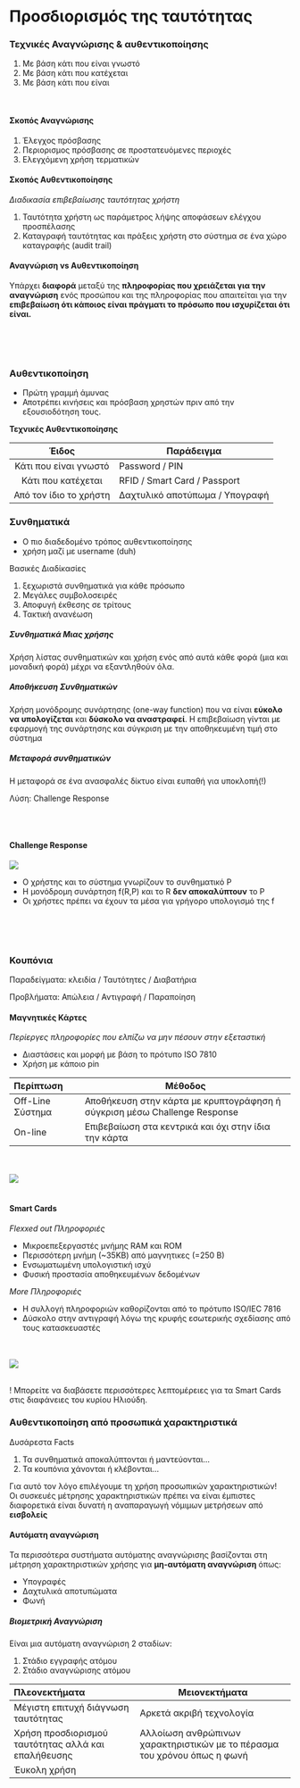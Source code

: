 # Προσδιορισμός της ταυτότητας


### Τεχνικές Αναγνώρισης & αυθεντικοποίησης

1. Με βάση κάτι που είναι γνωστό
2. Με βάση κάτι που κατέχεται
3. Με βάση κάτι που είναι

<br/>

#### Σκοπός Αναγνώρισης

1. Έλεγχος πρόσβασης
2. Περιορισμος πρόσβασης σε προστατευόμενες περιοχές
3. Ελεγχόμενη χρήση τερματικών 

#### Σκοπός Αυθεντικοποίησης


*Διαδικασία επιβεβαίωσης ταυτότητας χρήστη*

1. Ταυτότητα χρήστη ως παράμετρος λήψης αποφάσεων ελέγχου προσπέλασης
2. Καταγραφή ταυτότητας και πράξεις χρήστη στο σύστημα σε ένα χώρο καταγραφής (audit trail)

#### Αναγνώριση vs Αυθεντικοποίηση

Υπάρχει **διαφορά** μεταξύ της **πληροφορίας που χρειάζεται για την αναγνώριση** ενός προσώπου και της πληροφορίας που απαιτείται για την **επιβεβαίωση ότι κάποιος είναι πράγματι το πρόσωπο που ισχυρίζεται ότι είναι.**

<br/>
<br/>
<br/>

### Αυθεντικοποίηση

- Πρώτη γραμμή άμυνας
- Αποτρέπει κινήσεις και πρόσβαση χρηστών πριν από την εξουσιοδότηση τους.


**Τεχνικές Αυθεντικοποίησης**

|         Έιδος          | Παράδειγμα                     |
| :--------------------: | ------------------------------ |
| Κάτι που είναι γνωστό  | Password / PIN                 |
|   Κάτι που κατέχεται   | RFID / Smart Card / Passport   |
| Από τον ίδιο το χρήστη | Δαχτυλικό αποτύπωμα / Υπογραφή |


### Συνθηματικά

- Ο πιο διαδεδομένο τρόπος αυθεντικοποίησης
- χρήση μαζί με username (duh)

Βασικές Διαδίκασίες
1. ξεχωριστά συνθηματικά για κάθε πρόσωπο
2. Μεγάλες συμβολοσειρές
3. Αποφυγή έκθεσης σε τρίτους 
4. Τακτική ανανέωση


##### Συνθηματικά Μιας χρήσης

Χρήση λίστας συνθηματικών και χρήση ενός από αυτά κάθε φορά (μια και μοναδική φορά) μέχρι να εξαντληθούν όλα.

##### Αποθήκευση Συνθηματικών

Χρήση μονόδρομης συνάρτησης (one-way function) που να είναι **εύκολο να υπολογίζεται** και **δύσκολο να αναστραφεί**. Η επιβεβαίωση γίνται με εφαρμογή της συνάρτησης και σύγκριση με την αποθηκευμένη τιμή στο σύστημα
 

##### Μεταφορά συνθηματικών

Η μεταφορά σε ένα ανασφαλές δίκτυο είναι ευπαθή για υποκλοπή(!)

Λύση: Challenge Response

<br/>
<br/>

#### Challenge Response 

<img src="./images/01_challenge-response.png" >

- Ο χρήστης και το σύστημα γνωρίζουν το συνθηματικό P
- Η μονόδρομη συνάρτηση f(R,P) και το R **δεν αποκαλύπτουν** το P
- Οι χρήστες πρέπει να έχουν τα μέσα για γρήγορο υπολογισμό της f

<br/>
<br/>
<br/>

### Κουπόνια

Παραδείγματα: κλειδία / Ταυτότητες / Διαβατήρια

Προβλήματα: Απώλεια / Αντιγραφή / Παραποίηση

#### Μαγνητικές Κάρτες

*Περίεργες πληροφορίες που ελπίζω να μην πέσουν στην εξεταστική*

- Διαστάσεις και μορφή με βάση το πρότυπο ISO 7810
- Χρήση με κάποιο pin

| Περίπτωση        | Μέθοδος                                                                    |
| :--------------- | -------------------------------------------------------------------------- |
| Off-Line Σύστημα | Αποθήκευση στην κάρτα  με κρυπτογράφηση ή σύγκριση μέσω Challenge Response |
| On-line          | Επιβεβαίωση στα κεντρικά και όχι στην ίδια την κάρτα                       |

<br/>
<br/>

<img src="./images/02_card.png" >

<br/>
<br/>

#### Smart Cards

*Flexxed out Πληροφοριές*

- Μικροεπεξεργαστές μνήμης RAM και ROM
- Περισσότερη μνήμη (~35ΚΒ) από μαγνητικες (=250 Β)
- Ενσωματωμένη υπολογιστική ισχύ
- Φυσική προστασία αποθηκευμένων δεδομένων

*More Πληροφοριές*

- Η συλλογή πληροφοριών καθορίζονται από το πρότυπο ISO/IEC 7816
- Δύσκολο στην αντιγραφή λόγω της κρυφής εσωτερικής σχεδίασης από τους κατασκευαστές

<br/>
<br/>

<img src="./images/03_smart-card.png" />

<br/>
<br/>

! Μπορείτε να διαβάσετε περισσότερες λεπτομέρειες για τα Smart Cards στις διαφάνειες του κυρίου Ηλιούδη.

### Αυθεντικοποίηση από προσωπικά χαρακτηριστικά

Δυσάρεστα Facts
1. Τα συνθηματικά αποκαλύπτονται ή μαντεύονται...
2. Τα κουπόνια χάνονται ή κλέβονται...

Για αυτό τον λόγο επιλέγουμε τη χρήση προσωπικών χαρακτηριστικών!  
Οι συσκευές μέτρησης χαρακτηριστικών πρέπει να είναι έμπιστες διαφορετικά είναι δυνατή η αναπαραγωγή νόμιμων μετρήσεων από **εισβολείς**

#### Αυτόματη αναγνώριση

Τα περισσότερα συστήματα αυτόματης αναγνώρισης βασίζονται στη μέτρηση χαρακτηριστικών χρήσης για **μη-αυτόματη αναγνώριση** όπως:
- Υπογραφές
- Δαχτυλικά αποτυπώματα
- Φωνή

##### Βιομετρική Αναγνώριση

Είναι μια αυτόματη αναγνώριση 2 σταδίων:

1. Στάδιο εγγραφής ατόμου
2. Στάδιο αναγνώρισης ατόμου


| Πλεονεκτήματα                                       | Μειονεκτήματα                                                            |
| :-------------------------------------------------- | ------------------------------------------------------------------------ |
| Μέγιστη επιτυχή διάγνωση ταυτότητας                 | Αρκετά ακριβή τεχνολογία                                                 |
| Χρήση προσδιορισμού ταυτότητας αλλά και επαλήθευσης | Αλλοίωση ανθρώπινων χαρακτηριστικών με το πέρασμα του χρόνου όπως η φωνή |
| Έυκολη χρήση                                        |